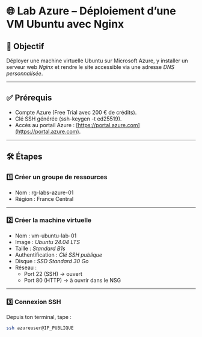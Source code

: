 # 🌐 Lab Azure – Déploiement d’une VM Ubuntu avec Nginx

## 🎯 Objectif
Déployer une machine virtuelle Ubuntu sur Microsoft Azure, y installer un serveur web *Nginx* et rendre le site accessible via une adresse *DNS personnalisée*.

---

## ✅ Prérequis
- Compte Azure (Free Trial avec 200 € de crédits).
- Clé SSH générée (ssh-keygen -t ed25519).
- Accès au portail Azure : [https://portal.azure.com](https://portal.azure.com).

---

## 🛠️ Étapes

### 1️⃣ Créer un groupe de ressources
- Nom : rg-labs-azure-01
- Région : France Central

---

### 2️⃣ Créer la machine virtuelle
- Nom : vm-ubuntu-lab-01
- Image : *Ubuntu 24.04 LTS*
- Taille : *Standard B1s*
- Authentification : *Clé SSH publique*
- Disque : *SSD Standard 30 Go*
- Réseau :
  - Port 22 (SSH) → ouvert
  - Port 80 (HTTP) → à ouvrir dans le NSG

---

### 3️⃣ Connexion SSH
Depuis ton terminal, tape :

```bash
ssh azureuser@IP_PUBLIQUE
